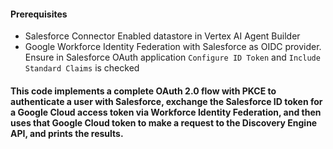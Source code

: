 #### Prerequisites
- Salesforce Connector Enabled datastore in Vertex AI Agent Builder
- Google Workforce Identity Federation with Salesforce as OIDC provider. Ensure in Salesforce OAuth application ```Configure ID Token``` and ```Include Standard Claims``` is checked
#### This code implements a complete OAuth 2.0 flow with PKCE to authenticate a user with Salesforce, exchange the Salesforce ID token for a Google Cloud access token via Workforce Identity Federation, and then uses that Google Cloud token to make a request to the Discovery Engine API, and prints the results.
